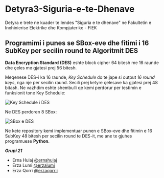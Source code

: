 # Detyra3-Siguria-e-te-Dhenave
Detyra e trete ne kuader te lendes "Siguria e te dhenave" ne Fakultetin e Inxhinierise Elektrike dhe Kompjuterike - FIEK

## Programimi i punes se SBox-eve dhe fitimi i 16 SubKey per secilin round te Algoritmit DES
**Data Encryption Standard (DES)** eshte block cipher 64 bitesh me 16 raunde dhe çeles me gjatesi prej 56 bitesh.

Meqenese DES-i ka 16 raunde, *Key Schedule* do te jape si output *16 round keys*, nga nje per secilin raund. Secili prej ketyre çelesave ka gjatesi prej 48 bitash.
Ne vazhdim eshte shembulli qe kemi perdorur per testimin e funksionit tone Key Schedule:

![Key Schedule i DES](https://i.ibb.co/1626QFL/subkeys.png)

Ne DES perdoren 8 SBox:

![SBox e DES](https://upload.wikimedia.org/wikipedia/commons/4/44/DES_S-box.jpg)

Ne kete repository kemi implementuar punen e SBox-eve dhe fitimin e 16 SubKey 48 bitesh per secilin round te DES-it, me ane te gjuhes programuese **Python**.

***Grupi 21***

<ul>
  <li>Erna Hulaj <a href="https://www.github.com/ernahulaj">@ernahulaj</a></li>
  <li>Erza Lumi <a href="https://www.github.com/erzalumi">@erzalumi</a></li>
  <li>Erza Qorri <a href="https://www.github.com/erzaqorrii">@erzaqorrii</a></li>
</ul>

